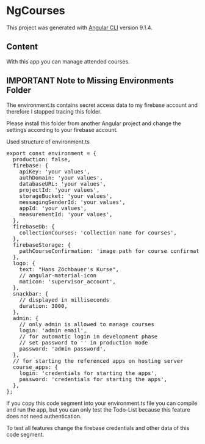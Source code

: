 # NgCourses

This project was generated with [Angular CLI](https://github.com/angular/angular-cli) version 9.1.4.

## Content

With this app you can manage attended courses.

## IMPORTANT Note to Missing Environments Folder

The environment.ts contains secret access data to my firebase account and therefore I stopped tracing this folder.

Please install this folder from another Angular project and change the settings according to your firebase account.

Used structure of environment.ts

<pre>
export const environment = {
  production: false,
  firebase: {
    apiKey: 'your values',
    authDomain: 'your values',
    databaseURL: 'your values',
    projectId: 'your values',
    storageBucket: 'your values',
    messagingSenderId: 'your values',
    appId: 'your values',
    measurementId: 'your values',
  },
  firebaseDb: {
    collectionCourses: 'collection name for courses',
  },
  firebaseStorage: {
    pathCourseConfirmation: 'image path for course confirmation',
  },
  logo: {
    text: "Hans Zöchbauer's Kurse",
    // angular-material-icon
    maticon: 'supervisor_account',
  },
  snackbar: {
    // displayed in milliseconds
    duration: 3000,
  },
  admin: {
    // only admin is allowed to manage courses
    login: 'admin email',
    // for automatic login in development phase
    // set password to '' in production mode
    password: 'admin password',
  },
  // for starting the referenced apps on hosting server
  course_apps: {
    login: 'credentials for starting the apps',
    password: 'credentials for starting the apps',
  },
};
</pre>

If you copy this code segment into your environment.ts file you can compile and run the app, but you can only test the Todo-List because this feature does not need authentication.

To test all features change the firebase credentials and other data of this code segment.

